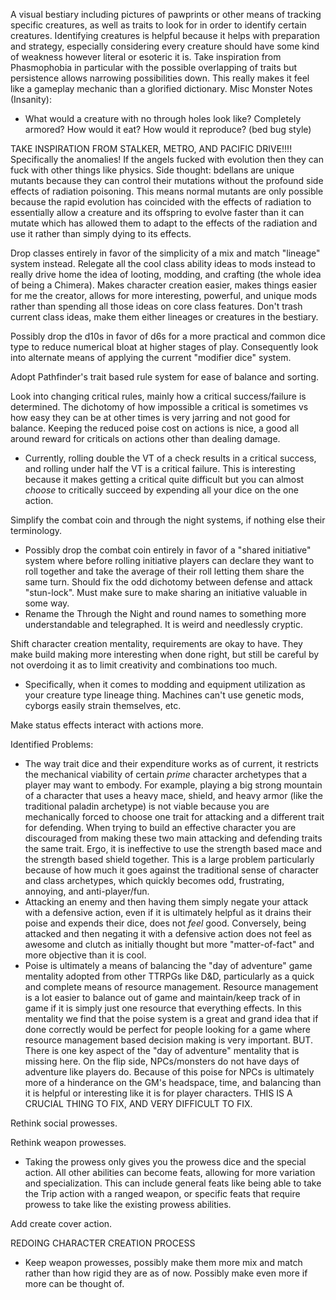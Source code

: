 A visual bestiary including pictures of pawprints or other means of tracking specific creatures, as well as traits to look for in order to identify certain creatures. Identifying creatures is helpful because it helps with preparation and strategy, especially considering every creature should have some kind of weakness however literal or esoteric it is. Take inspiration from Phasmophobia in particular with the possible overlapping of traits but persistence allows narrowing possibilities down. This really makes it feel like a gameplay mechanic than a glorified dictionary.
Misc Monster Notes (Insanity):
- What would a creature with no through holes look like? Completely armored? How would it eat? How would it reproduce? (bed bug style)

TAKE INSPIRATION FROM STALKER, METRO, AND PACIFIC DRIVE!!!! Specifically the anomalies! If the angels fucked with evolution then they can fuck with other things like physics. Side thought: bdellans are unique mutants because they can control their mutations without the profound side effects of radiation poisoning. This means normal mutants are only possible because the rapid evolution has coincided with the effects of radiation to essentially allow a creature and its offspring to evolve faster than it can mutate which has allowed them to adapt to the effects of the radiation and use it rather than simply dying to its effects.

Drop classes entirely in favor of the simplicity of a mix and match "lineage" system instead. Relegate all the cool class ability ideas to mods instead to really drive home the idea of looting, modding, and crafting (the whole idea of being a Chimera). Makes character creation easier, makes things easier for me the creator, allows for more interesting, powerful, and unique mods rather than spending all those ideas on core class features. Don't trash current class ideas, make them either lineages or creatures in the bestiary.

Possibly drop the d10s in favor of d6s for a more practical and common dice type to reduce numerical bloat at higher stages of play. Consequently look into alternate means of applying the current "modifier dice" system.

Adopt Pathfinder's trait based rule system for ease of balance and sorting.

Look into changing critical rules, mainly how a critical success/failure is determined. The dichotomy of how impossible a critical is sometimes vs how easy they can be at other times is very jarring and not good for balance. Keeping the reduced poise cost on actions is nice, a good all around reward for criticals on actions other than dealing damage.
- Currently, rolling double the VT of a check results in a critical success, and rolling under half the VT is a critical failure. This is interesting because it makes getting a critical quite difficult but you can almost *choose* to critically succeed by expending all your dice on the one action.

Simplify the combat coin and through the night systems, if nothing else their terminology.
- Possibly drop the combat coin entirely in favor of a "shared initiative" system where before rolling initiative players can declare they want to roll together and take the average of their roll letting them share the same turn. Should fix the odd dichotomy between defense and attack "stun-lock". Must make sure to make sharing an initiative valuable in some way.
- Rename the Through the Night and round names to something more understandable and telegraphed. It is weird and needlessly cryptic.

Shift character creation mentality, requirements are okay to have. They make build making more interesting when done right, but still be careful by not overdoing it as to limit creativity and combinations too much.
- Specifically, when it comes to modding and equipment utilization as your creature type lineage thing. Machines can't use genetic mods, cyborgs easily strain themselves, etc.

Make status effects interact with actions more.

Identified Problems:
- The way trait dice and their expenditure works as of current, it restricts the mechanical viability of certain *prime* character archetypes that a player may want to embody. For example, playing a big strong mountain of a character that uses a heavy mace, shield, and heavy armor (like the traditional paladin archetype) is not viable because you are mechanically forced to choose one trait for attacking and a different trait for defending. When trying to build an effective character you are discouraged from making these two main attacking and defending traits the same trait. Ergo, it is ineffective to use the strength based mace and the strength based shield together. This is a large problem particularly because of how much it goes against the traditional sense of character and class archetypes, which quickly becomes odd, frustrating, annoying, and anti-player/fun.
- Attacking an enemy and then having them simply negate your attack with a defensive action, even if it is ultimately helpful as it drains their poise and expends their dice, does not *feel* good. Conversely, being attacked and then negating it with a defensive action does not feel as awesome and clutch as initially thought but more "matter-of-fact" and more objective than it is cool.
- Poise is ultimately a means of balancing the "day of adventure" game mentality adopted from other TTRPGs like D&D, particularly as a quick and complete means of resource management. Resource management is a lot easier to balance out of game and maintain/keep track of in game if it is simply just one resource that everything effects. In this mentality we find that the poise system is a great and grand idea that if done correctly would be perfect for people looking for a game where resource management based decision making is very important. BUT. There is one key aspect of the "day of adventure" mentality that is missing here. On the flip side, NPCs/monsters do not have days of adventure like players do. Because of this poise for NPCs is ultimately more of a hinderance on the GM's headspace, time, and balancing than it is helpful or interesting like it is for player characters. THIS IS A CRUCIAL THING TO FIX, AND VERY DIFFICULT TO FIX.

Rethink social prowesses.

Rethink weapon prowesses.
- Taking the prowess only gives you the prowess dice and the special action. All other abilities can become feats, allowing for more variation and specialization. This can include general feats like being able to take the Trip action with a ranged weapon, or specific feats that require prowess to take like the existing prowess abilities.

Add create cover action.



REDOING CHARACTER CREATION PROCESS
- Keep weapon prowesses, possibly make them more mix and match rather than how rigid they are as of now. Possibly make even more if more can be thought of.